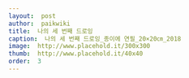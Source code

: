 ```yaml
---
layout:  post
author:  paikwiki
title:  나의 세 번째 드로잉
caption:  나의 세 번째 드로잉_종이에 연필_20×20㎝_2018
image:  http://www.placehold.it/300x300
thumb:  http://www.placehold.it/40x40
order:  3
---
```

